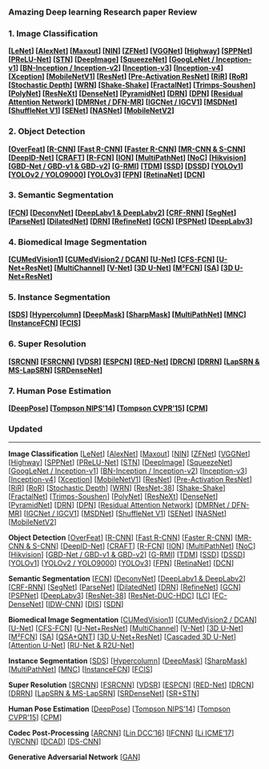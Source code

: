 ### Amazing Deep learning Research paper Review

### 1. Image Classification

**[[LeNet](https://medium.com/@sh.tsang/paper-brief-review-of-lenet-1-lenet-4-lenet-5-boosted-lenet-4-image-classification-1f5f809dbf17)] [[AlexNet](https://medium.com/coinmonks/paper-review-of-alexnet-caffenet-winner-in-ilsvrc-2012-image-classification-b93598314160)] [[Maxout](https://towardsdatascience.com/review-maxout-network-image-classification-40ecd77f7ce4)] [[NIN](https://towardsdatascience.com/review-nin-network-in-network-image-classification-69e271e499ee)] [[ZFNet](https://medium.com/coinmonks/paper-review-of-zfnet-the-winner-of-ilsvlc-2013-image-classification-d1a5a0c45103)] [[VGGNet](https://medium.com/coinmonks/paper-review-of-vggnet-1st-runner-up-of-ilsvlc-2014-image-classification-d02355543a11)] [[Highway](https://towardsdatascience.com/review-highway-networks-gating-function-to-highway-image-classification-5a33833797b5)] [[SPPNet](https://medium.com/coinmonks/review-sppnet-1st-runner-up-object-detection-2nd-runner-up-image-classification-in-ilsvrc-906da3753679)] [[PReLU-Net](https://medium.com/coinmonks/review-prelu-net-the-first-to-surpass-human-level-performance-in-ilsvrc-2015-image-f619dddd5617)] [[STN](https://towardsdatascience.com/review-stn-spatial-transformer-network-image-classification-d3cbd98a70aa)] [[DeepImage](https://medium.com/@sh.tsang/review-deep-image-a-big-data-solution-for-image-recognition-99e5f7b1c802)] [[SqueezeNet](https://towardsdatascience.com/review-squeezenet-image-classification-e7414825581a)] [[GoogLeNet / Inception-v1](https://medium.com/coinmonks/paper-review-of-googlenet-inception-v1-winner-of-ilsvlc-2014-image-classification-c2b3565a64e7)] [[BN-Inception / Inception-v2](https://medium.com/@sh.tsang/review-batch-normalization-inception-v2-bn-inception-the-2nd-to-surpass-human-level-18e2d0f56651)] [[Inception-v3](https://medium.com/@sh.tsang/review-inception-v3-1st-runner-up-image-classification-in-ilsvrc-2015-17915421f77c)] [[Inception-v4](https://towardsdatascience.com/review-inception-v4-evolved-from-googlenet-merged-with-resnet-idea-image-classification-5e8c339d18bc)] [[Xception](https://towardsdatascience.com/review-xception-with-depthwise-separable-convolution-better-than-inception-v3-image-dc967dd42568)] [[MobileNetV1](https://towardsdatascience.com/review-mobilenetv1-depthwise-separable-convolution-light-weight-model-a382df364b69)] [[ResNet](https://towardsdatascience.com/review-resnet-winner-of-ilsvrc-2015-image-classification-localization-detection-e39402bfa5d8)] [[Pre-Activation ResNet](https://towardsdatascience.com/resnet-with-identity-mapping-over-1000-layers-reached-image-classification-bb50a42af03e)] [[RiR](https://medium.com/@sh.tsang/review-rir-resnet-in-resnet-image-classification-be4c79fde8ba)] [[RoR](https://towardsdatascience.com/review-ror-resnet-of-resnet-multilevel-resnet-image-classification-cd3b0fcc19bb)] [[Stochastic Depth](https://towardsdatascience.com/review-stochastic-depth-image-classification-a4e225807f4a)] [[WRN](https://towardsdatascience.com/review-wrns-wide-residual-networks-image-classification-d3feb3fb2004)] [[Shake-Shake](https://towardsdatascience.com/review-shake-shake-regularization-image-classification-d22bb8587953)] [[FractalNet](https://medium.com/datadriveninvestor/review-fractalnet-image-classification-c5bdd855a090)] [[Trimps-Soushen](https://towardsdatascience.com/review-trimps-soushen-winner-in-ilsvrc-2016-image-classification-dfbc423111dd)] [[PolyNet](https://towardsdatascience.com/review-polynet-2nd-runner-up-in-ilsvrc-2016-image-classification-8a1a941ce9ea)] [[ResNeXt](https://towardsdatascience.com/review-resnext-1st-runner-up-of-ilsvrc-2016-image-classification-15d7f17b42ac)] [[DenseNet](https://towardsdatascience.com/review-densenet-image-classification-b6631a8ef803)] [[PyramidNet](https://medium.com/@sh.tsang/review-pyramidnet-deep-pyramidal-residual-networks-image-classification-85a87b60ae78)] [[DRN](https://towardsdatascience.com/review-drn-dilated-residual-networks-image-classification-semantic-segmentation-d527e1a8fb5)] [[DPN](https://towardsdatascience.com/review-dpn-dual-path-networks-image-classification-d0135dce8817)] [[Residual Attention Network](https://towardsdatascience.com/review-residual-attention-network-attention-aware-features-image-classification-7ae44c4f4b8)] [[DMRNet / DFN-MR](https://medium.com/@sh.tsang/review-dmrnet-dfn-mr-merge-and-run-mappings-image-classification-493080a4b8ae)] [[IGCNet / IGCV1](https://medium.com/@sh.tsang/review-igcnet-igcv1-interleaved-group-convolutions-image-classification-7421d2a1dede)] [[MSDNet](https://towardsdatascience.com/review-msdnet-multi-scale-dense-networks-image-classification-4d949955f6d5)] [[ShuffleNet V1](https://towardsdatascience.com/review-shufflenet-v1-light-weight-model-image-classification-5b253dfe982f)] [[SENet](https://towardsdatascience.com/review-senet-squeeze-and-excitation-network-winner-of-ilsvrc-2017-image-classification-a887b98b2883)] [[NASNet](https://medium.com/@sh.tsang/review-nasnet-neural-architecture-search-network-image-classification-23139ea0425d)] [[MobileNetV2](https://towardsdatascience.com/review-mobilenetv2-light-weight-model-image-classification-8febb490e61c)]**

### 2. **Object Detection**

**[[OverFeat](https://medium.com/coinmonks/review-of-overfeat-winner-of-ilsvrc-2013-localization-task-object-detection-a6f8b9044754)] [[R-CNN](https://medium.com/coinmonks/review-r-cnn-object-detection-b476aba290d1)] [[Fast R-CNN](https://medium.com/coinmonks/review-fast-r-cnn-object-detection-a82e172e87ba)] [[Faster R-CNN](https://towardsdatascience.com/review-faster-r-cnn-object-detection-f5685cb30202)] [[MR-CNN & S-CNN](https://towardsdatascience.com/review-mr-cnn-s-cnn-multi-region-semantic-aware-cnns-object-detection-3bd4e5648fde)] [[DeepID-Net](https://towardsdatascience.com/review-deepid-net-def-pooling-layer-object-detection-f72486f1a0f6)] [[CRAFT](https://towardsdatascience.com/review-craft-cascade-region-proposal-network-and-fast-r-cnn-object-detection-2ce987361858)] [[R-FCN](https://towardsdatascience.com/review-r-fcn-positive-sensitive-score-maps-object-detection-91cd2389345c)] [[ION](https://towardsdatascience.com/review-ion-inside-outside-net-2nd-runner-up-in-2015-coco-detection-object-detection-da19993f4766)] [[MultiPathNet](https://towardsdatascience.com/review-multipath-mpn-1st-runner-up-in-2015-coco-detection-segmentation-object-detection-ea9741e7c413)] [[NoC](https://medium.com/datadriveninvestor/review-noc-winner-in-2015-coco-ilsvrc-detection-object-detection-d5cc84e372a)] [[Hikvision](https://towardsdatascience.com/review-hikvision-1st-runner-up-in-ilsvrc-2016-object-detection-1f0a42cda767)] [[GBD-Net / GBD-v1 & GBD-v2](https://towardsdatascience.com/review-gbd-net-gbd-v1-gbd-v2-winner-of-ilsvrc-2016-object-detection-d625fbeadeac)] [[G-RMI](https://towardsdatascience.com/review-g-rmi-winner-in-2016-coco-detection-object-detection-af3f2eaf87e4)] [[TDM](https://medium.com/datadriveninvestor/review-tdm-top-down-modulation-object-detection-3f0efe9e0151)] [[SSD](https://towardsdatascience.com/review-ssd-single-shot-detector-object-detection-851a94607d11)] [[DSSD](https://towardsdatascience.com/review-dssd-deconvolutional-single-shot-detector-object-detection-d4821a2bbeb5)] [[YOLOv1](https://towardsdatascience.com/yolov1-you-only-look-once-object-detection-e1f3ffec8a89)] [[YOLOv2 / YOLO9000](https://towardsdatascience.com/review-yolov2-yolo9000-you-only-look-once-object-detection-7883d2b02a65)] [[YOLOv3](https://towardsdatascience.com/review-yolov3-you-only-look-once-object-detection-eab75d7a1ba6)] [[FPN](https://towardsdatascience.com/review-fpn-feature-pyramid-network-object-detection-262fc7482610)] [[RetinaNet](https://towardsdatascience.com/review-retinanet-focal-loss-object-detection-38fba6afabe4)] [[DCN](https://towardsdatascience.com/review-dcn-deformable-convolutional-networks-2nd-runner-up-in-2017-coco-detection-object-14e488efce44)]**

### 3. **Semantic Segmentation**

**[[FCN](https://towardsdatascience.com/review-fcn-semantic-segmentation-eb8c9b50d2d1)] [[DeconvNet](https://towardsdatascience.com/review-deconvnet-unpooling-layer-semantic-segmentation-55cf8a6e380e)] [[DeepLabv1 & DeepLabv2](https://towardsdatascience.com/review-deeplabv1-deeplabv2-atrous-convolution-semantic-segmentation-b51c5fbde92d)] [[CRF-RNN](https://towardsdatascience.com/review-crf-rnn-conditional-random-fields-as-recurrent-neural-networks-semantic-segmentation-a11eb6e40c8c)] [[SegNet](https://towardsdatascience.com/review-segnet-semantic-segmentation-e66f2e30fb96)] [[ParseNet](https://medium.com/datadriveninvestor/review-parsenet-looking-wider-to-see-better-semantic-segmentation-aa6b6a380990)] [[DilatedNet](https://towardsdatascience.com/review-dilated-convolution-semantic-segmentation-9d5a5bd768f5)] [[DRN](https://towardsdatascience.com/review-drn-dilated-residual-networks-image-classification-semantic-segmentation-d527e1a8fb5)] [[RefineNet](https://towardsdatascience.com/review-refinenet-multi-path-refinement-network-semantic-segmentation-5763d9da47c1)] [[GCN](https://towardsdatascience.com/review-gcn-global-convolutional-network-large-kernel-matters-semantic-segmentation-c830073492d2)] [[PSPNet](https://towardsdatascience.com/review-pspnet-winner-in-ilsvrc-2016-semantic-segmentation-scene-parsing-e089e5df177d)] [[DeepLabv3](https://towardsdatascience.com/review-deeplabv3-atrous-convolution-semantic-segmentation-6d818bfd1d74)]**

### 4. **Biomedical Image Segmentation**

**[[CUMedVision1](https://medium.com/datadriveninvestor/review-cumedvision1-fully-convolutional-network-biomedical-image-segmentation-5434280d6e6)] [[CUMedVision2 / DCAN](https://medium.com/datadriveninvestor/review-cumedvision2-dcan-winner-of-2015-miccai-gland-segmentation-challenge-contest-biomedical-878b5a443560)] [[U-Net](https://towardsdatascience.com/review-u-net-biomedical-image-segmentation-d02bf06ca760)] [[CFS-FCN](https://medium.com/datadriveninvestor/review-cfs-fcn-biomedical-image-segmentation-ae4c9c75bea6)] [[U-Net+ResNet](https://medium.com/datadriveninvestor/review-u-net-resnet-the-importance-of-long-short-skip-connections-biomedical-image-ccbf8061ff43)] [[MultiChannel](https://towardsdatascience.com/review-multichannel-segment-colon-histology-images-biomedical-image-segmentation-d7e57902fbfc)] [[V-Net](https://towardsdatascience.com/review-v-net-volumetric-convolution-biomedical-image-segmentation-aa15dbaea974)] [[3D U-Net](https://towardsdatascience.com/review-3d-u-net-volumetric-segmentation-medical-image-segmentation-8b592560fac1)] [[M²FCN](https://towardsdatascience.com/review-m²fcn-multi-stage-multi-recursive-input-fully-convolutional-networks-biomedical-image-4f8d5e3f07f1)] [[SA](https://towardsdatascience.com/review-suggestive-annotation-deep-active-learning-framework-biomedical-image-segmentation-e08e4b931ea6)] [[3D U-Net+ResNet](https://towardsdatascience.com/review-3d-u-net-resnet-volumetric-convolutions-long-short-residual-connections-biomedical-3a7da3f98dae)]**

### 5. **Instance Segmentation**

**[[SDS](https://medium.com/datadriveninvestor/review-sds-simultaneous-detection-and-segmentation-instance-segmentation-80b2a8ce842b)] [[Hypercolumn](https://towardsdatascience.com/review-hypercolumn-instance-segmentation-367180495979)] [[DeepMask](https://towardsdatascience.com/review-deepmask-instance-segmentation-30327a072339)] [[SharpMask](https://towardsdatascience.com/review-sharpmask-instance-segmentation-6509f7401a61)] [[MultiPathNet](https://towardsdatascience.com/review-multipath-mpn-1st-runner-up-in-2015-coco-detection-segmentation-object-detection-ea9741e7c413)] [[MNC](https://towardsdatascience.com/review-mnc-multi-task-network-cascade-winner-in-2015-coco-segmentation-instance-segmentation-42a9334e6a34)] [[InstanceFCN](https://towardsdatascience.com/review-instancefcn-instance-sensitive-score-maps-instance-segmentation-dbfe67d4ee92)] [[FCIS](https://towardsdatascience.com/review-fcis-winner-in-2016-coco-segmentation-instance-segmentation-ee2d61f465e2)]**

### 6. **Super Resolution** 

**[[SRCNN](https://medium.com/coinmonks/review-srcnn-super-resolution-3cb3a4f67a7c)] [[FSRCNN](https://towardsdatascience.com/review-fsrcnn-super-resolution-80ca2ee14da4)] [[VDSR](https://towardsdatascience.com/review-vdsr-super-resolution-f8050d49362f)] [[ESPCN](https://medium.com/datadriveninvestor/review-espcn-real-time-sr-super-resolution-8dceca249350)] [[RED-Net](https://medium.com/datadriveninvestor/review-red-net-residual-encoder-decoder-network-denoising-super-resolution-cb6364ae161e)] [[DRCN](https://medium.com/datadriveninvestor/review-drcn-deeply-recursive-convolutional-network-super-resolution-f0a380f79b20)] [[DRRN](https://towardsdatascience.com/review-drrn-deep-recursive-residual-network-super-resolution-dca4a35ce994)] [[LapSRN & MS-LapSRN](https://towardsdatascience.com/review-lapsrn-ms-lapsrn-laplacian-pyramid-super-resolution-network-super-resolution-c5fe2b65f5e8)] [[SRDenseNet](https://towardsdatascience.com/review-srdensenet-densenet-for-sr-super-resolution-cbee599de7e8)]**

### 7. Human Pose Estimation

**[[DeepPose](https://towardsdatascience.com/review-deeppose-cascade-of-cnn-human-pose-estimation-cf3170103e36)] [[Tompson NIPS’14](https://towardsdatascience.com/review-tompson-nips14-joint-training-of-cnn-and-graphical-model-human-pose-estimation-95016bc510c)] [[Tompson CVPR’15](https://towardsdatascience.com/review-tompson-cvpr15-spatial-dropout-human-pose-estimation-c7d6a5cecd8c)] [[CPM](https://medium.com/@sh.tsang/review-cpm-convolutional-pose-machines-human-pose-estimation-224cfeb70aac)]**


### Updated
-----------


**Image Classification** [[LeNet](https://medium.com/@sh.tsang/paper-brief-review-of-lenet-1-lenet-4-lenet-5-boosted-lenet-4-image-classification-1f5f809dbf17?source=post_page---------------------------)] [[AlexNet](https://medium.com/coinmonks/paper-review-of-alexnet-caffenet-winner-in-ilsvrc-2012-image-classification-b93598314160?source=post_page---------------------------)] [[Maxout](https://towardsdatascience.com/review-maxout-network-image-classification-40ecd77f7ce4?source=post_page---------------------------)] [[NIN](https://towardsdatascience.com/review-nin-network-in-network-image-classification-69e271e499ee?source=post_page---------------------------)] [[ZFNet](https://medium.com/coinmonks/paper-review-of-zfnet-the-winner-of-ilsvlc-2013-image-classification-d1a5a0c45103?source=post_page---------------------------)] [[VGGNet](https://medium.com/coinmonks/paper-review-of-vggnet-1st-runner-up-of-ilsvlc-2014-image-classification-d02355543a11?source=post_page---------------------------)] [[Highway](https://towardsdatascience.com/review-highway-networks-gating-function-to-highway-image-classification-5a33833797b5?source=post_page---------------------------)] [[SPPNet](https://medium.com/coinmonks/review-sppnet-1st-runner-up-object-detection-2nd-runner-up-image-classification-in-ilsvrc-906da3753679?source=post_page---------------------------)] [[PReLU-Net](https://medium.com/coinmonks/review-prelu-net-the-first-to-surpass-human-level-performance-in-ilsvrc-2015-image-f619dddd5617?source=post_page---------------------------)] [[STN](https://towardsdatascience.com/review-stn-spatial-transformer-network-image-classification-d3cbd98a70aa?source=post_page---------------------------)] [[DeepImage](https://medium.com/@sh.tsang/review-deep-image-a-big-data-solution-for-image-recognition-99e5f7b1c802?source=post_page---------------------------)] [[SqueezeNet](https://towardsdatascience.com/review-squeezenet-image-classification-e7414825581a?source=post_page---------------------------)] [[GoogLeNet / Inception-v1](https://medium.com/coinmonks/paper-review-of-googlenet-inception-v1-winner-of-ilsvlc-2014-image-classification-c2b3565a64e7?source=post_page---------------------------)] [[BN-Inception / Inception-v2](https://medium.com/@sh.tsang/review-batch-normalization-inception-v2-bn-inception-the-2nd-to-surpass-human-level-18e2d0f56651?source=post_page---------------------------)] [[Inception-v3](https://medium.com/@sh.tsang/review-inception-v3-1st-runner-up-image-classification-in-ilsvrc-2015-17915421f77c?source=post_page---------------------------)] [[Inception-v4](https://towardsdatascience.com/review-inception-v4-evolved-from-googlenet-merged-with-resnet-idea-image-classification-5e8c339d18bc?source=post_page---------------------------)] [[Xception](https://towardsdatascience.com/review-xception-with-depthwise-separable-convolution-better-than-inception-v3-image-dc967dd42568?source=post_page---------------------------)] [[MobileNetV1](https://towardsdatascience.com/review-mobilenetv1-depthwise-separable-convolution-light-weight-model-a382df364b69?source=post_page---------------------------)] [[ResNet](https://towardsdatascience.com/review-resnet-winner-of-ilsvrc-2015-image-classification-localization-detection-e39402bfa5d8?source=post_page---------------------------)] [[Pre-Activation ResNet](https://towardsdatascience.com/resnet-with-identity-mapping-over-1000-layers-reached-image-classification-bb50a42af03e?source=post_page---------------------------)] [[RiR](https://medium.com/@sh.tsang/review-rir-resnet-in-resnet-image-classification-be4c79fde8ba?source=post_page---------------------------)] [[RoR](https://towardsdatascience.com/review-ror-resnet-of-resnet-multilevel-resnet-image-classification-cd3b0fcc19bb?source=post_page---------------------------)] [[Stochastic Depth](https://towardsdatascience.com/review-stochastic-depth-image-classification-a4e225807f4a?source=post_page---------------------------)] [[WRN](https://towardsdatascience.com/review-wrns-wide-residual-networks-image-classification-d3feb3fb2004?source=post_page---------------------------)] [[ResNet-38](https://medium.com/@sh.tsang/resnet-38-wider-or-deeper-resnet-image-classification-semantic-segmentation-f297f2f73437)] [[Shake-Shake](https://towardsdatascience.com/review-shake-shake-regularization-image-classification-d22bb8587953?source=post_page---------------------------)] [[FractalNet](https://medium.com/datadriveninvestor/review-fractalnet-image-classification-c5bdd855a090?source=post_page---------------------------)] [[Trimps-Soushen](https://towardsdatascience.com/review-trimps-soushen-winner-in-ilsvrc-2016-image-classification-dfbc423111dd?source=post_page---------------------------)] [[PolyNet](https://towardsdatascience.com/review-polynet-2nd-runner-up-in-ilsvrc-2016-image-classification-8a1a941ce9ea?source=post_page---------------------------)] [[ResNeXt](https://towardsdatascience.com/review-resnext-1st-runner-up-of-ilsvrc-2016-image-classification-15d7f17b42ac?source=post_page---------------------------)] [[DenseNet](https://towardsdatascience.com/review-densenet-image-classification-b6631a8ef803?source=post_page---------------------------)] [[PyramidNet](https://medium.com/@sh.tsang/review-pyramidnet-deep-pyramidal-residual-networks-image-classification-85a87b60ae78?source=post_page---------------------------)] [[DRN](https://towardsdatascience.com/review-drn-dilated-residual-networks-image-classification-semantic-segmentation-d527e1a8fb5?source=post_page---------------------------)] [[DPN](https://towardsdatascience.com/review-dpn-dual-path-networks-image-classification-d0135dce8817?source=post_page---------------------------)] [[Residual Attention Network](https://towardsdatascience.com/review-residual-attention-network-attention-aware-features-image-classification-7ae44c4f4b8?source=post_page---------------------------)] [[DMRNet / DFN-MR](https://medium.com/@sh.tsang/review-dmrnet-dfn-mr-merge-and-run-mappings-image-classification-493080a4b8ae?source=post_page---------------------------)] [[IGCNet / IGCV1](https://medium.com/@sh.tsang/review-igcnet-igcv1-interleaved-group-convolutions-image-classification-7421d2a1dede?source=post_page---------------------------)] [[MSDNet](https://towardsdatascience.com/review-msdnet-multi-scale-dense-networks-image-classification-4d949955f6d5?source=post_page---------------------------)] [[ShuffleNet V1](https://towardsdatascience.com/review-shufflenet-v1-light-weight-model-image-classification-5b253dfe982f?source=post_page---------------------------)] [[SENet](https://towardsdatascience.com/review-senet-squeeze-and-excitation-network-winner-of-ilsvrc-2017-image-classification-a887b98b2883?source=post_page---------------------------)] [[NASNet](https://medium.com/@sh.tsang/review-nasnet-neural-architecture-search-network-image-classification-23139ea0425d?source=post_page---------------------------)] [[MobileNetV2](https://towardsdatascience.com/review-mobilenetv2-light-weight-model-image-classification-8febb490e61c?source=post_page---------------------------)]

**Object Detection** [[OverFeat](https://medium.com/coinmonks/review-of-overfeat-winner-of-ilsvrc-2013-localization-task-object-detection-a6f8b9044754?source=post_page---------------------------)] [[R-CNN](https://medium.com/coinmonks/review-r-cnn-object-detection-b476aba290d1?source=post_page---------------------------)] [[Fast R-CNN](https://medium.com/coinmonks/review-fast-r-cnn-object-detection-a82e172e87ba?source=post_page---------------------------)] [[Faster R-CNN](https://towardsdatascience.com/review-faster-r-cnn-object-detection-f5685cb30202?source=post_page---------------------------)] [[MR-CNN & S-CNN](https://towardsdatascience.com/review-mr-cnn-s-cnn-multi-region-semantic-aware-cnns-object-detection-3bd4e5648fde?source=post_page---------------------------)] [[DeepID-Net](https://towardsdatascience.com/review-deepid-net-def-pooling-layer-object-detection-f72486f1a0f6?source=post_page---------------------------)] [[CRAFT](https://towardsdatascience.com/review-craft-cascade-region-proposal-network-and-fast-r-cnn-object-detection-2ce987361858?source=post_page---------------------------)] [[R-FCN](https://towardsdatascience.com/review-r-fcn-positive-sensitive-score-maps-object-detection-91cd2389345c?source=post_page---------------------------)] [[ION](https://towardsdatascience.com/review-ion-inside-outside-net-2nd-runner-up-in-2015-coco-detection-object-detection-da19993f4766?source=post_page---------------------------)] [[MultiPathNet](https://towardsdatascience.com/review-multipath-mpn-1st-runner-up-in-2015-coco-detection-segmentation-object-detection-ea9741e7c413?source=post_page---------------------------)] [[NoC](https://medium.com/datadriveninvestor/review-noc-winner-in-2015-coco-ilsvrc-detection-object-detection-d5cc84e372a?source=post_page---------------------------)] [[Hikvision](https://towardsdatascience.com/review-hikvision-1st-runner-up-in-ilsvrc-2016-object-detection-1f0a42cda767?source=post_page---------------------------)] [[GBD-Net / GBD-v1 & GBD-v2](https://towardsdatascience.com/review-gbd-net-gbd-v1-gbd-v2-winner-of-ilsvrc-2016-object-detection-d625fbeadeac?source=post_page---------------------------)] [[G-RMI](https://towardsdatascience.com/review-g-rmi-winner-in-2016-coco-detection-object-detection-af3f2eaf87e4?source=post_page---------------------------)] [[TDM](https://medium.com/datadriveninvestor/review-tdm-top-down-modulation-object-detection-3f0efe9e0151?source=post_page---------------------------)] [[SSD](https://towardsdatascience.com/review-ssd-single-shot-detector-object-detection-851a94607d11?source=post_page---------------------------)] [[DSSD](https://towardsdatascience.com/review-dssd-deconvolutional-single-shot-detector-object-detection-d4821a2bbeb5?source=post_page---------------------------)] [[YOLOv1](https://towardsdatascience.com/yolov1-you-only-look-once-object-detection-e1f3ffec8a89?source=post_page---------------------------)] [[YOLOv2 / YOLO9000](https://towardsdatascience.com/review-yolov2-yolo9000-you-only-look-once-object-detection-7883d2b02a65?source=post_page---------------------------)] [[YOLOv3](https://towardsdatascience.com/review-yolov3-you-only-look-once-object-detection-eab75d7a1ba6?source=post_page---------------------------)] [[FPN](https://towardsdatascience.com/review-fpn-feature-pyramid-network-object-detection-262fc7482610?source=post_page---------------------------)] [[RetinaNet](https://towardsdatascience.com/review-retinanet-focal-loss-object-detection-38fba6afabe4?source=post_page---------------------------)] [[DCN](https://towardsdatascience.com/review-dcn-deformable-convolutional-networks-2nd-runner-up-in-2017-coco-detection-object-14e488efce44?source=post_page---------------------------)]

**Semantic Segmentation** [[FCN](https://towardsdatascience.com/review-fcn-semantic-segmentation-eb8c9b50d2d1?source=post_page---------------------------)] [[DeconvNet](https://towardsdatascience.com/review-deconvnet-unpooling-layer-semantic-segmentation-55cf8a6e380e?source=post_page---------------------------)] [[DeepLabv1 & DeepLabv2](https://towardsdatascience.com/review-deeplabv1-deeplabv2-atrous-convolution-semantic-segmentation-b51c5fbde92d?source=post_page---------------------------)] [[CRF-RNN](https://towardsdatascience.com/review-crf-rnn-conditional-random-fields-as-recurrent-neural-networks-semantic-segmentation-a11eb6e40c8c?source=post_page---------------------------)] [[SegNet](https://towardsdatascience.com/review-segnet-semantic-segmentation-e66f2e30fb96?source=post_page---------------------------)] [[ParseNet](https://medium.com/datadriveninvestor/review-parsenet-looking-wider-to-see-better-semantic-segmentation-aa6b6a380990?source=post_page---------------------------)] [[DilatedNet](https://towardsdatascience.com/review-dilated-convolution-semantic-segmentation-9d5a5bd768f5?source=post_page---------------------------)] [[DRN](https://towardsdatascience.com/review-drn-dilated-residual-networks-image-classification-semantic-segmentation-d527e1a8fb5?source=post_page---------------------------)] [[RefineNet](https://towardsdatascience.com/review-refinenet-multi-path-refinement-network-semantic-segmentation-5763d9da47c1?source=post_page---------------------------)] [[GCN](https://towardsdatascience.com/review-gcn-global-convolutional-network-large-kernel-matters-semantic-segmentation-c830073492d2?source=post_page---------------------------)] [[PSPNet](https://towardsdatascience.com/review-pspnet-winner-in-ilsvrc-2016-semantic-segmentation-scene-parsing-e089e5df177d?source=post_page---------------------------)] [[DeepLabv3](https://towardsdatascience.com/review-deeplabv3-atrous-convolution-semantic-segmentation-6d818bfd1d74?source=post_page---------------------------)] [[ResNet-38](https://medium.com/@sh.tsang/resnet-38-wider-or-deeper-resnet-image-classification-semantic-segmentation-f297f2f73437)] [[ResNet-DUC-HDC](https://medium.com/@sh.tsang/review-resnet-duc-hdc-dense-upsampling-convolution-and-hybrid-dilated-convolution-semantic-c4208227b1ca)] [[LC](https://towardsdatascience.com/review-deep-layer-cascade-lc-not-all-pixels-are-equal-semantic-segmentation-cb29ec71b1a5?source=post_page---------------------------)] [[FC-DenseNet](https://towardsdatascience.com/review-fc-densenet-one-hundred-layer-tiramisu-semantic-segmentation-22ee3be434d5?source=post_page---------------------------)] [[IDW-CNN](https://towardsdatascience.com/review-idw-cnn-learning-from-image-descriptions-in-the-wild-dataset-boosts-the-accuracy-807eb5ffe371?source=post_page---------------------------)] [[DIS](https://medium.com/@sh.tsang/review-dis-dual-image-segmentation-semantic-segmentation-103477de6cbf)] [[SDN](https://medium.com/@sh.tsang/review-sdn-stacked-deconvolutional-network-using-densenet-semantic-segmentation-f929c94906b)]

**Biomedical Image Segmentation** [[CUMedVision1](https://medium.com/datadriveninvestor/review-cumedvision1-fully-convolutional-network-biomedical-image-segmentation-5434280d6e6?source=post_page---------------------------)] [[CUMedVision2 / DCAN](https://medium.com/datadriveninvestor/review-cumedvision2-dcan-winner-of-2015-miccai-gland-segmentation-challenge-contest-biomedical-878b5a443560?source=post_page---------------------------)] [[U-Net](https://towardsdatascience.com/review-u-net-biomedical-image-segmentation-d02bf06ca760?source=post_page---------------------------)] [[CFS-FCN](https://medium.com/datadriveninvestor/review-cfs-fcn-biomedical-image-segmentation-ae4c9c75bea6?source=post_page---------------------------)] [[U-Net+ResNet](https://medium.com/datadriveninvestor/review-u-net-resnet-the-importance-of-long-short-skip-connections-biomedical-image-ccbf8061ff43?source=post_page---------------------------)] [[MultiChannel](https://towardsdatascience.com/review-multichannel-segment-colon-histology-images-biomedical-image-segmentation-d7e57902fbfc?source=post_page---------------------------)] [[V-Net](https://towardsdatascience.com/review-v-net-volumetric-convolution-biomedical-image-segmentation-aa15dbaea974?source=post_page---------------------------)] [[3D U-Net](https://towardsdatascience.com/review-3d-u-net-volumetric-segmentation-medical-image-segmentation-8b592560fac1?source=post_page---------------------------)] [[M²FCN](https://towardsdatascience.com/review-m%C2%B2fcn-multi-stage-multi-recursive-input-fully-convolutional-networks-biomedical-image-4f8d5e3f07f1?source=post_page---------------------------)] [[SA](https://towardsdatascience.com/review-suggestive-annotation-deep-active-learning-framework-biomedical-image-segmentation-e08e4b931ea6?source=post_page---------------------------)] [[QSA+QNT](https://towardsdatascience.com/review-qsa-qnt-neural-network-with-incremental-quantization-biomedical-image-segmentation-d9713daf9e0d)] [[3D U-Net+ResNet](https://towardsdatascience.com/review-3d-u-net-resnet-volumetric-convolutions-long-short-residual-connections-biomedical-3a7da3f98dae?source=post_page---------------------------)] [[Cascaded 3D U-Net](https://medium.com/@sh.tsang/review-coarse-to-fine-3d-u-net-multi-organ-segmentation-biomedical-image-segmentation-37a419fb963b)] [[Attention U-Net](https://medium.com/@sh.tsang/review-attention-u-net-learning-where-to-look-for-the-pancreas-biomedical-image-segmentation-e5f4699daf9f)] [[RU-Net & R2U-Net](https://medium.com/@sh.tsang/review-ru-net-r2u-net-recurrent-residual-convolutional-neural-network-medical-image-38945a957df1)]

**Instance Segmentation** [[SDS](https://medium.com/datadriveninvestor/review-sds-simultaneous-detection-and-segmentation-instance-segmentation-80b2a8ce842b?source=post_page---------------------------)] [[Hypercolumn](https://towardsdatascience.com/review-hypercolumn-instance-segmentation-367180495979?source=post_page---------------------------)] [[DeepMask](https://towardsdatascience.com/review-deepmask-instance-segmentation-30327a072339?source=post_page---------------------------)] [[SharpMask](https://towardsdatascience.com/review-sharpmask-instance-segmentation-6509f7401a61?source=post_page---------------------------)] [[MultiPathNet](https://towardsdatascience.com/review-multipath-mpn-1st-runner-up-in-2015-coco-detection-segmentation-object-detection-ea9741e7c413?source=post_page---------------------------)] [[MNC](https://towardsdatascience.com/review-mnc-multi-task-network-cascade-winner-in-2015-coco-segmentation-instance-segmentation-42a9334e6a34?source=post_page---------------------------)] [[InstanceFCN](https://towardsdatascience.com/review-instancefcn-instance-sensitive-score-maps-instance-segmentation-dbfe67d4ee92?source=post_page---------------------------)] [[FCIS](https://towardsdatascience.com/review-fcis-winner-in-2016-coco-segmentation-instance-segmentation-ee2d61f465e2?source=post_page---------------------------)]

**Super Resolution** [[SRCNN](https://medium.com/coinmonks/review-srcnn-super-resolution-3cb3a4f67a7c?source=post_page---------------------------)] [[FSRCNN](https://towardsdatascience.com/review-fsrcnn-super-resolution-80ca2ee14da4?source=post_page---------------------------)] [[VDSR](https://towardsdatascience.com/review-vdsr-super-resolution-f8050d49362f?source=post_page---------------------------)] [[ESPCN](https://medium.com/datadriveninvestor/review-espcn-real-time-sr-super-resolution-8dceca249350?source=post_page---------------------------)] [[RED-Net](https://medium.com/datadriveninvestor/review-red-net-residual-encoder-decoder-network-denoising-super-resolution-cb6364ae161e?source=post_page---------------------------)] [[DRCN](https://medium.com/datadriveninvestor/review-drcn-deeply-recursive-convolutional-network-super-resolution-f0a380f79b20?source=post_page---------------------------)] [[DRRN](https://towardsdatascience.com/review-drrn-deep-recursive-residual-network-super-resolution-dca4a35ce994?source=post_page---------------------------)] [[LapSRN & MS-LapSRN](https://towardsdatascience.com/review-lapsrn-ms-lapsrn-laplacian-pyramid-super-resolution-network-super-resolution-c5fe2b65f5e8?source=post_page---------------------------)] [[SRDenseNet](https://towardsdatascience.com/review-srdensenet-densenet-for-sr-super-resolution-cbee599de7e8?source=post_page---------------------------)] [[SR+STN](https://medium.com/@sh.tsang/review-sr-stn-super-resolution-based-on-geometric-similarity-bd873af3c85d)]

**Human Pose Estimation** [[DeepPose](https://towardsdatascience.com/review-deeppose-cascade-of-cnn-human-pose-estimation-cf3170103e36?source=post_page---------------------------)] [[Tompson NIPS’14](https://towardsdatascience.com/review-tompson-nips14-joint-training-of-cnn-and-graphical-model-human-pose-estimation-95016bc510c?source=post_page---------------------------)] [[Tompson CVPR’15](https://towardsdatascience.com/review-tompson-cvpr15-spatial-dropout-human-pose-estimation-c7d6a5cecd8c?source=post_page---------------------------)] [[CPM](https://medium.com/@sh.tsang/review-cpm-convolutional-pose-machines-human-pose-estimation-224cfeb70aac?source=post_page---------------------------)]

**Codec Post-Processing** [[ARCNN](https://towardsdatascience.com/review-arcnn-deblocking-denoising-a098deeb792)] [[Lin DCC’16](https://medium.com/@sh.tsang/review-cnn-for-h-264-hevc-compressed-image-deblocking-codec-post-processing-361a84e65b94)] [[IFCNN](https://medium.com/@sh.tsang/review-ifcnn-in-loop-filtering-using-convolutional-neural-network-codec-post-processing-1b89c8ddf417)] [[Li ICME’17](https://medium.com/@sh.tsang/review-cnn-for-compressed-image-deblocking-deblocking-44508bf99bdc)] [[VRCNN](https://medium.com/@sh.tsang/review-vrcnn-variable-filter-size-residue-learning-cnn-codec-post-processing-4a8a337ea73c)] [[DCAD](https://medium.com/@sh.tsang/review-dcad-deep-cnn-based-auto-decoder-codec-post-processing-e05a8f15f0c6)] [[DS-CNN](https://medium.com/@sh.tsang/review-ds-cnn-decode-side-scalable-cnn-codec-post-processing-4bd85a4cfcfd)]

**Generative Adversarial Network**  [[GAN](https://medium.com/@sh.tsang/review-gan-generative-adversarial-nets-gan-e12793e1fb75)]






